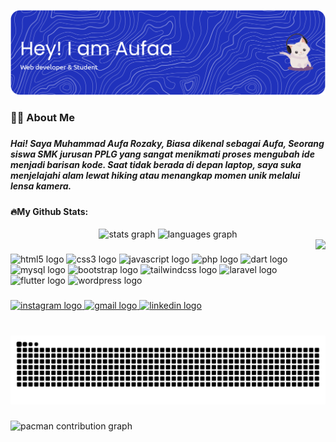 ![Muhammad Aufa Rozaky](img/github-header-banner.png)

<!-- <h2 align="left">Hai! Saya Muhammad Aufa Rozaky, Biasa dikenal sebagai Aufa, Seorang siswa SMK jurusan PPLG yang sangat menikmati proses mengubah ide menjadi barisan kode. Saat tidak berada di depan laptop, saya suka menjelajahi alam lewat hiking atau menangkap momen unik melalui lensa kamera.</h2> -->

#### <h3 align="left">👩‍💻  About Me</h3>

###

##### <p align="left">Hai! Saya Muhammad Aufa Rozaky, Biasa dikenal sebagai Aufa, Seorang siswa SMK jurusan PPLG yang sangat menikmati proses mengubah ide menjadi barisan kode. Saat tidak berada di depan laptop, saya suka menjelajahi alam lewat hiking atau menangkap momen unik melalui lensa kamera.</p>

#### 🔥My Github Stats:
<div align="center">
  <img src="https://github-readme-stats.vercel.app/api?username=aufa03&theme=hilo&hide_border=false&include_all_commits=true&count_private=false" height="150" alt="stats graph"  />
  <img src="https://github-readme-stats.vercel.app/api/top-langs/?username=aufaa03&theme=dark&hide_border=false&include_all_commits=true&count_private=false&layout=compact" height="150" alt="languages graph"  />
</div>


<img align="right" height="150" src="https://media.giphy.com/media/v1.Y2lkPWVjZjA1ZTQ3MHJ5Y205NWd1N3E5d2w4bTEyMTg4dWJpdm90bDFjMXQ1Z2Q2andoYSZlcD12MV9naWZzX3NlYXJjaCZjdD1n/4QxQgWZHbeYwM/giphy.gif"  />

###

<div align="left">
  <img src="https://cdn.jsdelivr.net/gh/devicons/devicon/icons/html5/html5-original.svg" height="30" alt="html5 logo"  />
  <img width="12" hidden/>
  <img src="https://cdn.jsdelivr.net/gh/devicons/devicon/icons/css3/css3-original.svg" height="30" alt="css3 logo"  />
  <img width="12" hidden/>
  <img src="https://cdn.jsdelivr.net/gh/devicons/devicon/icons/javascript/javascript-original.svg" height="30" alt="javascript logo"  />
  <img width="12" hidden/>
  <img src="https://cdn.jsdelivr.net/gh/devicons/devicon/icons/php/php-original.svg" height="30" alt="php logo"  />
  <img width="12" hidden/>
  <img src="https://cdn.jsdelivr.net/gh/devicons/devicon/icons/dart/dart-original.svg" height="30" alt="dart logo"  />
  <img width="12" hidden/>
  <img src="https://cdn.jsdelivr.net/gh/devicons/devicon/icons/mysql/mysql-original.svg" height="30" alt="mysql logo"  />
  <img width="12" hidden/>
  <img src="https://cdn.jsdelivr.net/gh/devicons/devicon/icons/bootstrap/bootstrap-original.svg" height="30" alt="bootstrap logo"  />
  <img width="12" hidden/>
  <img src="https://cdn.jsdelivr.net/gh/devicons/devicon/icons/tailwindcss/tailwindcss-original-wordmark.svg" height="30" alt="tailwindcss logo"  />
  <img width="12" hidden/>
  <img src="https://cdn.jsdelivr.net/gh/devicons/devicon/icons/laravel/laravel-original.svg" height="30" alt="laravel logo"  />
  <img width="12" hidden/>
  <img src="https://cdn.jsdelivr.net/gh/devicons/devicon/icons/flutter/flutter-original.svg" height="30" alt="flutter logo"  />
  <img width="12" hidden/>
  <img src="https://cdn.jsdelivr.net/gh/devicons/devicon/icons/wordpress/wordpress-original.svg" height="30" alt="wordpress logo"  />
</div>

###

<div align="left">
  <a href="https://instagram.com/aufaa_fafa" target="_blank">
    <img src="https://img.shields.io/static/v1?message=Instagram&logo=instagram&label=&color=E4405F&logoColor=white&labelColor=&style=for-the-badge" height="35" alt="instagram logo"  />
  </a>
  <a href="mailto:aufaa208@gmail.com" target="_blank">
    <img src="https://img.shields.io/static/v1?message=Gmail&logo=gmail&label=&color=D14836&logoColor=white&labelColor=&style=for-the-badge" height="35" alt="gmail logo"  />
  </a>
  <a href="https://www.linkedin.com/in/muhammad-aufa-rozaky-689730364?utm_source=share&utm_campaign=share_via&utm_content=profile&utm_medium=android_app" target="_blank">
    <img src="https://img.shields.io/static/v1?message=LinkedIn&logo=linkedin&label=&color=0077B5&logoColor=white&labelColor=&style=for-the-badge" height="35" alt="linkedin logo"  />
  </a>
</div>

###

<br clear="both">

<img src="https://raw.githubusercontent.com/aufaa03/aufaa03/output/snake.svg" alt="Snake animation" />

###

<picture>
  <source media="(prefers-color-scheme: dark)" srcset="https://raw.githubusercontent.com/aufaa03/aufaa03/output/pacman-contribution-graph-dark.svg">
  <source media="(prefers-color-scheme: light)" srcset="https://raw.githubusercontent.com/aufaa03/aufaa03/output/pacman-contribution-graph.svg">
  <img alt="pacman contribution graph" src="https://raw.githubusercontent.com/aufaa03/aufaa03/output/pacman-contribution-graph.svg">
</picture>


###
